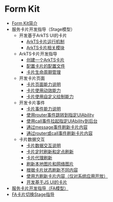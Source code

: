 # Form Kit
- [Form Kit简介](../application-models/formkit-overview.md)
- 服务卡片开发指导（Stage模型）
  - 开发基于ArkTS UI的卡片
    - [ArkTS卡片运行机制](../application-models/arkts-ui-widget-working-principles.md)
    - [ArkTS卡片相关模块](../application-models/arkts-ui-widget-modules.md)
  - ArkTS卡片开发指导
    - [创建一个ArkTS卡片](../application-models/arkts-ui-widget-creation.md)
    - [配置卡片的配置文件](../application-models/arkts-ui-widget-configuration.md)
    - [卡片生命周期管理](../application-models/arkts-ui-widget-lifecycle.md)
  - 开发卡片页面
    - [卡片页面能力说明](../application-models/arkts-ui-widget-page-overview.md)
    - [卡片使用动效能力](../application-models/arkts-ui-widget-page-animation.md)
    - [卡片使用自定义绘制能力](../application-models/arkts-ui-widget-page-custom-drawing.md)
  - 开发卡片事件
    - [卡片事件能力说明](../application-models/arkts-ui-widget-event-overview.md)
    - [使用router事件跳转到指定UIAbility](../application-models/arkts-ui-widget-event-router.md)
    - [使用call事件拉起指定UIAbility到后台](../application-models/arkts-ui-widget-event-call.md)
    - [通过message事件刷新卡片内容](../application-models/arkts-ui-widget-event-formextensionability.md)
    - [通过router或call事件刷新卡片内容](../application-models/arkts-ui-widget-event-uiability.md)
  - 卡片数据交互
    - [卡片数据交互说明](../application-models/arkts-ui-widget-interaction-overview.md)
    - [卡片定时刷新和定点刷新](../application-models/arkts-ui-widget-update-by-time.md)
    - [卡片代理刷新](../application-models/arkts-ui-widget-update-by-proxy.md)
    - [刷新本地图片和网络图片](../application-models/arkts-ui-widget-image-update.md)
    - [根据卡片状态刷新不同内容](../application-models/arkts-ui-widget-update-by-status.md)
    - [使用方刷新卡片内容（仅对系统应用开放）](../application-models/arkts-ui-widget-content-update.md)
    - [开发基于JS UI的卡片](../application-models/js-ui-widget-development.md)
- [服务卡片开发指导（FA模型）](../application-models/widget-development-fa.md)
- [FA卡片切换Stage指导](../application-models/widget-switch.md)